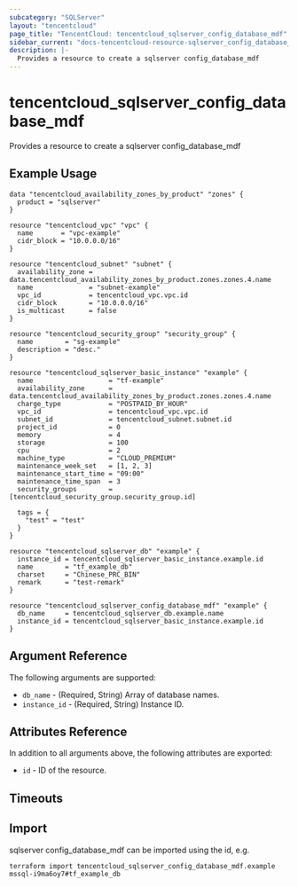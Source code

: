 ```yaml
---
subcategory: "SQLServer"
layout: "tencentcloud"
page_title: "TencentCloud: tencentcloud_sqlserver_config_database_mdf"
sidebar_current: "docs-tencentcloud-resource-sqlserver_config_database_mdf"
description: |-
  Provides a resource to create a sqlserver config_database_mdf
---
```


# tencentcloud_sqlserver_config_database_mdf

Provides a resource to create a sqlserver config_database_mdf

## Example Usage

```hcl
data "tencentcloud_availability_zones_by_product" "zones" {
  product = "sqlserver"
}

resource "tencentcloud_vpc" "vpc" {
  name       = "vpc-example"
  cidr_block = "10.0.0.0/16"
}

resource "tencentcloud_subnet" "subnet" {
  availability_zone = data.tencentcloud_availability_zones_by_product.zones.zones.4.name
  name              = "subnet-example"
  vpc_id            = tencentcloud_vpc.vpc.id
  cidr_block        = "10.0.0.0/16"
  is_multicast      = false
}

resource "tencentcloud_security_group" "security_group" {
  name        = "sg-example"
  description = "desc."
}

resource "tencentcloud_sqlserver_basic_instance" "example" {
  name                   = "tf-example"
  availability_zone      = data.tencentcloud_availability_zones_by_product.zones.zones.4.name
  charge_type            = "POSTPAID_BY_HOUR"
  vpc_id                 = tencentcloud_vpc.vpc.id
  subnet_id              = tencentcloud_subnet.subnet.id
  project_id             = 0
  memory                 = 4
  storage                = 100
  cpu                    = 2
  machine_type           = "CLOUD_PREMIUM"
  maintenance_week_set   = [1, 2, 3]
  maintenance_start_time = "09:00"
  maintenance_time_span  = 3
  security_groups        = [tencentcloud_security_group.security_group.id]

  tags = {
    "test" = "test"
  }
}

resource "tencentcloud_sqlserver_db" "example" {
  instance_id = tencentcloud_sqlserver_basic_instance.example.id
  name        = "tf_example_db"
  charset     = "Chinese_PRC_BIN"
  remark      = "test-remark"
}

resource "tencentcloud_sqlserver_config_database_mdf" "example" {
  db_name     = tencentcloud_sqlserver_db.example.name
  instance_id = tencentcloud_sqlserver_basic_instance.example.id
}
```

## Argument Reference

The following arguments are supported:

* `db_name` - (Required, String) Array of database names.
* `instance_id` - (Required, String) Instance ID.

## Attributes Reference

In addition to all arguments above, the following attributes are exported:

* `id` - ID of the resource.



## Timeouts

<no value>


## Import

sqlserver config_database_mdf can be imported using the id, e.g.

```
terraform import tencentcloud_sqlserver_config_database_mdf.example mssql-i9ma6oy7#tf_example_db
```

